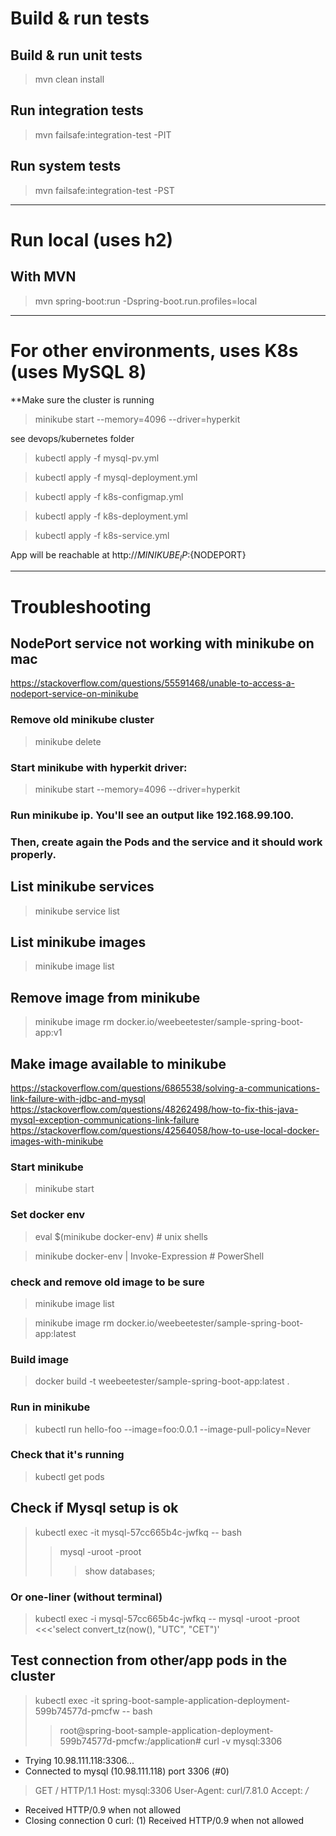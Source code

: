 # Build & run tests

## Build & run unit tests
>mvn clean install

## Run integration tests
>mvn failsafe:integration-test -PIT

## Run system tests
>mvn failsafe:integration-test -PST

---

# Run local (uses h2)
## With MVN
>mvn spring-boot:run -Dspring-boot.run.profiles=local

---

# For other environments, uses K8s (uses MySQL 8)
**Make sure the cluster is running
>minikube start --memory=4096 --driver=hyperkit

see devops/kubernetes folder
>kubectl apply -f mysql-pv.yml

>kubectl apply -f mysql-deployment.yml

>kubectl apply -f k8s-configmap.yml

>kubectl apply -f k8s-deployment.yml

>kubectl apply -f k8s-service.yml

App will be reachable at http://${MINIKUBE_IP}:${NODEPORT}

---

# Troubleshooting

## NodePort service not working with minikube on mac
https://stackoverflow.com/questions/55591468/unable-to-access-a-nodeport-service-on-minikube

### Remove old minikube cluster
>minikube delete
### Start minikube with hyperkit driver:
>minikube start --memory=4096 --driver=hyperkit

### Run minikube ip. You'll see an output like 192.168.99.100.

### Then, create again the Pods and the service and it should work properly.



## List minikube services
>minikube service list

## List minikube images
>minikube image list

## Remove image from minikube
>minikube image rm docker.io/weebeetester/sample-spring-boot-app:v1

## Make image available to minikube
https://stackoverflow.com/questions/6865538/solving-a-communications-link-failure-with-jdbc-and-mysql
https://stackoverflow.com/questions/48262498/how-to-fix-this-java-mysql-exception-communications-link-failure
https://stackoverflow.com/questions/42564058/how-to-use-local-docker-images-with-minikube
### Start minikube
>minikube start
### Set docker env
>eval $(minikube docker-env)             # unix shells

>minikube docker-env | Invoke-Expression # PowerShell
### check and remove old image to be sure 
>minikube image list

>minikube image rm docker.io/weebeetester/sample-spring-boot-app:latest

### Build image
>docker build -t weebeetester/sample-spring-boot-app:latest .
### Run in minikube
>kubectl run hello-foo --image=foo:0.0.1 --image-pull-policy=Never
### Check that it's running
>kubectl get pods


## Check if Mysql setup is ok
>kubectl exec -it mysql-57cc665b4c-jwfkq -- bash
>>mysql -uroot -proot
>>>show databases;

### Or one-liner (without terminal)
>kubectl exec -i mysql-57cc665b4c-jwfkq -- mysql -uroot -proot <<<'select convert_tz(now(), "UTC", "CET")'

## Test connection from other/app pods in the cluster
>kubectl exec -it spring-boot-sample-application-deployment-599b74577d-pmcfw -- bash
>>root@spring-boot-sample-application-deployment-599b74577d-pmcfw:/application# curl -v mysql:3306
*   Trying 10.98.111.118:3306...
* Connected to mysql (10.98.111.118) port 3306 (#0)
> GET / HTTP/1.1
> Host: mysql:3306
> User-Agent: curl/7.81.0
> Accept: */*
>
* Received HTTP/0.9 when not allowed
* Closing connection 0
  curl: (1) Received HTTP/0.9 when not allowed

